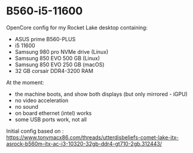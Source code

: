 # B560-i5-11600

OpenCore config for my Rocket Lake desktop containing:

* ASUS prime B560-PLUS 
* i5 11600
* Samsung 980 pro NVMe drive (Linux)
* Samsung 850 EVO 500 GB (Linux)
* Samsung 850 EVO 250 GB (macOS)
* 32 GB corsair DDR4-3200 RAM

At the moment:
* the machine boots, and show both displays (but only mirrored - iGPU)
* no video acceleration
* no sound
* on board ethernet (intel) works
* some USB ports work, not all

Initial config based on : https://www.tonymacx86.com/threads/utterdisbeliefs-comet-lake-itx-asrock-b560m-itx-ac-i3-10320-32gb-ddr4-gt710-2gb.312443/
